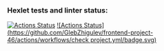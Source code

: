 ### Hexlet tests and linter status:
[![Actions Status](https://github.com/GlebZhigulev/frontend-project-46/actions/workflows/hexlet-check.yml/badge.svg)](https://github.com/GlebZhigulev/frontend-project-46/actions)
[![Actions Status](https://github.com/GlebZhigulev/frontend-project-46/actions/workflows/check project.yml/badge.svg)](https://github.com/GlebZhigulev/frontend-project-46/actions)